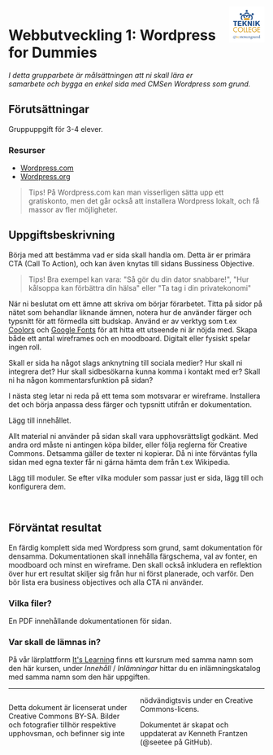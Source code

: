 <header style="float:right;">
  <img src="../../resources/img/tcstenungsund.png" style="width:5em;" />
</header>

# Webbutveckling 1: Wordpress for Dummies

*I detta grupparbete är målsättningen att ni skall lära er samarbete och bygga en enkel sida med CMSen Wordpress som grund.*

## Förutsättningar

Gruppuppgift för 3-4 elever.

### Resurser
* [Wordpress.com](https://www.wordpress.com/)
* [Wordpress.org](https://www.wordpress.org/)

> Tips! På Wordpress.com kan man visserligen sätta upp ett gratiskonto, men det går också att installera Wordpress lokalt, och få massor av fler möjligheter.

## Uppgiftsbeskrivning

Börja med att bestämma vad er sida skall handla om. Detta är er primära CTA (Call To Action), och kan även knytas till sidans Bussiness Objective.

> Tips! Bra exempel kan vara: "Så gör du din dator snabbare!", "Hur kålsoppa kan förbättra din hälsa" eller "Ta tag i din privatekonomi"

När ni beslutat om ett ämne att skriva om börjar förarbetet. Titta på sidor på nätet som behandlar liknande ämnen, notera hur de använder färger och typsnitt för att förmedla sitt budskap. Använd er av verktyg som t.ex [Coolors](https://coolors.co/) och [Google Fonts](https://fonts.google.com/) för att hitta ett utseende ni är nöjda med. Skapa både ett antal wireframes och en moodboard. Digitalt eller fysiskt spelar ingen roll.

Skall er sida ha något slags anknytning till sociala medier? Hur skall ni integrera det? Hur skall sidbesökarna kunna komma i kontakt med er? Skall ni ha någon kommentarsfunktion på sidan?

I nästa steg letar ni reda på ett tema som motsvarar er wireframe. Installera det och börja anpassa dess färger och typsnitt utifrån er dokumentation.

Lägg till innehållet.

Allt material ni använder på sidan skall vara upphovsrättsligt godkänt. Med andra ord måste ni antingen köpa bilder, eller följa reglerna för Creative Commons. Detsamma gäller de texter ni kopierar. Då ni inte förväntas fylla sidan med egna texter får ni gärna hämta dem från t.ex Wikipedia.

Lägg till moduler. Se efter vilka moduler som passar just er sida, lägg till och konfigurera dem.

<div style="page-break-after: always;">&nbsp;</div>

## Förväntat resultat

En färdig komplett sida med Wordpress som grund, samt dokumentation för densamma. Dokumentationen skall innehålla färgschema, val av fonter, en moodboard och minst en wireframe. Den skall också inkludera en reflektion över hur ert resultat skiljer sig från hur ni först planerade, och varför. Den bör lista era business objectives och alla CTA ni använder.

### Vilka filer?

En PDF innehållande dokumentationen för sidan.

### Var skall de lämnas in?

På vår lärplattform [It's Learning](https://stenungsund.itslearning.com/) finns ett kursrum med samma namn som den här kursen, under *Innehåll* / *Inlämningar* hittar du en inlämningskatalog med samma namn som den här uppgiften.

---

<footer style="columns: 2">
  <p>Detta dokument är licenserat under Creative Commons BY-SA. Bilder och fotografier tillhör respektive upphovsman, och befinner sig inte nödvändigtsvis under en Creative Commons-licens.</p>
  <p>Dokumentet är skapat och uppdaterat av Kenneth Frantzen (@seetee på GitHub).</p>
</footer>
